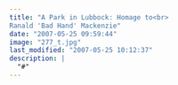 ```yaml
---
title: "A Park in Lubbock: Homage to<br> 
Ranald 'Bad Hand' Mackenzie"
date: "2007-05-25 09:59:44"
image: "277_t.jpg"
last_modified: "2007-05-25 10:12:37"
description: |
  "#"
---
```



